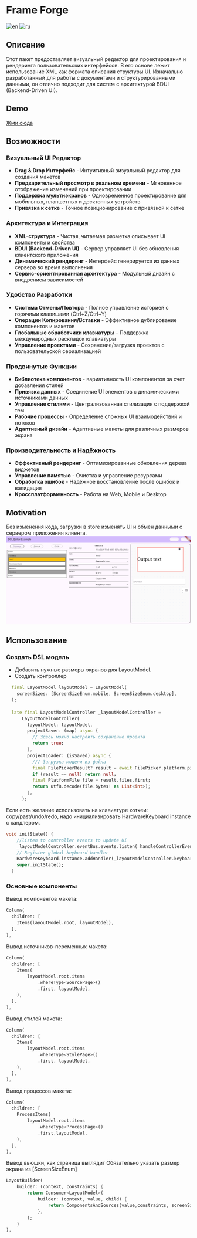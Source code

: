 # Frame Forge

[![en](https://img.shields.io/badge/lang-en-red.svg)](https://github.com/itjn-ru/frame_forge/blob/main/README.md)
[![ru](https://img.shields.io/badge/lang-ru-blue.svg)](https://github.com/itjn-ru/frame_forge/blob/main/README.ru.md)

## Описание
Этот пакет предоставляет визуальный редактор для проектирования и рендеринга пользовательских интерфейсов.
В его основе лежит использование XML как формата описания структуры UI. Изначально разработанный для работы с документами и структурированными данными, он отлично подходит для систем с архитектурой BDUI (Backend-Driven UI).

## Demo
[Жми сюда](https://itjn-ru.github.io/frame_forge/)

## Возможности

### Визуальный UI Редактор
- **Drag & Drop Интерфейс** - Интуитивный визуальный редактор для создания макетов
- **Предварительный просмотр в реальном времени** - Мгновенное отображение изменений при проектировании
- **Поддержка мультиэкранов** - Одновременное проектирование для мобильных, планшетных и десктопных устройств
- **Привязка к сетке** - Точное позиционирование с привязкой к сетке

### Архитектура и Интеграция
- **XML-структура** - Чистая, читаемая разметка описывает UI компоненты и свойства
- **BDUI (Backend-Driven UI)** - Сервер управляет UI без обновления клиентского приложения
- **Динамический рендеринг** - Интерфейс генерируется из данных сервера во время выполнения
- **Сервис-ориентированная архитектура** - Модульный дизайн с внедрением зависимостей

### Удобство Разработки
- **Система Отмены/Повтора** - Полное управление историей с горячими клавишами (Ctrl+Z/Ctrl+Y)
- **Операции Копирования/Вставки** - Эффективное дублирование компонентов и макетов
- **Глобальные обработчики клавиатуры** - Поддержка международных раскладок клавиатуры
- **Управление проектами** - Сохранение/загрузка проектов с пользовательской сериализацией

### Продвинутые Функции
- **Библиотека компонентов** - вариативность UI компонентов за счет добавления стилей
- **Привязка данных** - Соединение UI элементов с динамическими источниками данных
- **Управление стилями** - Централизованная стилизация с поддержкой тем
- **Рабочие процессы** - Определение сложных UI взаимодействий и потоков
- **Адаптивный дизайн** - Адаптивные макеты для различных размеров экрана

### Производительность и Надёжность
- **Эффективный рендеринг** - Оптимизированные обновления дерева виджетов
- **Управление памятью** - Очистка и управление ресурсами
- **Обработка ошибок** - Надёжное восстановление после ошибок и валидация
- **Кроссплатформенность** - Работа на Web, Mobile и Desktop
 
## Motivation
Без изменения кода, загрузки в store изменять UI и обмен данными с сервером приложения клиента.   
![admin-layout-photo](./doc/images/admin-layout-photo.png)


## Использование

### Создать DSL модель
- Добавить нужные размеры экранов для LayoutModel.
- Создать контроллер

```dart
  final LayoutModel layoutModel = LayoutModel(
    screenSizes: [ScreenSizeEnum.mobile, ScreenSizeEnum.desktop],
  );
  
  late final LayoutModelController _layoutModelController =
      LayoutModelController(
        layoutModel: layoutModel,
        projectSaver: (map) async {
          // Здесь можно настроить сохранение проекта
          return true;
        },
        projectLoader: (isSaved) async {
          /// Загрузка модели из файла
          final FilePickerResult? result = await FilePicker.platform.pickFiles();
          if (result == null) return null;
          final PlatformFile file = result.files.first;
          return utf8.decode(file.bytes! as List<int>);
        },
      );
```
Если есть желание использовать на клавиатуре хоткеи: copy/past/undo/redo, надо инициализировать HardwareKeyboard instance с хандлером.

```dart
void initState() {
    //listen to controller events to update UI
    _layoutModelController.eventBus.events.listen(_handleControllerEvents);
    // Register global keyboard handler
    HardwareKeyboard.instance.addHandler(_layoutModelController.keyboardHandler.handleKeyEvent);
    super.initState();
  }
```



### Основные компоненты

Вывод компонентов макета:
```dart
Column(
  children: [
    Items(layoutModel.root, layoutModel),
  ],
),
```

Вывод источников-переменных макета:
```dart
Column(
  children: [
    Items(
        layoutModel.root.items
            .whereType<SourcePage>()
            .first, layoutModel,
    ),
  ],
),
```

Вывод стилей макета:
```dart
Column(
  children: [
    Items(
        layoutModel.root.items
            .whereType<StylePage>()
            .first, layoutModel, 
    ),
  ],
),
```

Вывод процессов макета:
```dart
Column(
  children: [
    ProcessItems(
        layoutModel.root.items
            .whereType<ProcessPage>()
            .first,layoutModel,
    ),
  ],
),
```

Вывод вьюшки, как страница выглядит
Обязательно указать размер экрана из [ScreenSizeEnum]
```dart
LayoutBuilder(
    builder: (context, constraints) {
        return Consumer<LayoutModel>(
            builder: (context, value, child) {
                return ComponentsAndSources(value,constraints, screenSize);
            },
        );
    }
),
```
